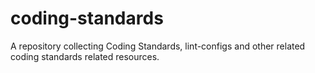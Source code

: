 # coding-standards
A repository collecting Coding Standards, lint-configs and other related coding standards related resources.
